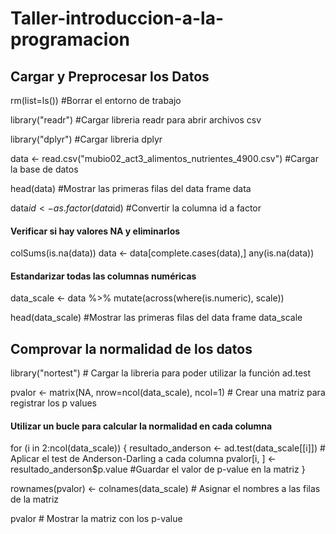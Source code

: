 # Taller-introduccion-a-la-programacion

## Cargar y Preprocesar los Datos

rm(list=ls())         #Borrar el entorno de trabajo

library("readr")      #Cargar libreria readr para abrir archivos csv

library("dplyr")      #Cargar libreria dplyr 

data <- read.csv("mubio02_act3_alimentos_nutrientes_4900.csv") #Cargar la base de datos

head(data)            #Mostrar las primeras filas del data frame data

data$id <- as.factor(data$id) #Convertir la columna id a factor


#### Verificar si hay valores NA y eliminarlos
colSums(is.na(data)) 
data <- data[complete.cases(data),]
any(is.na(data))


#### Estandarizar todas las columnas numéricas 
data_scale <- data %>%
  mutate(across(where(is.numeric), scale))

head(data_scale) #Mostrar las primeras filas del data frame data_scale

## Comprovar la normalidad de los datos 

library("nortest") # Cargar la libreria para poder utilizar la función ad.test

pvalor <- matrix(NA, nrow=ncol(data_scale), ncol=1) # Crear una matriz para registrar los p values

#### Utilizar un bucle para calcular la normalidad en cada columna
for (i in 2:ncol(data_scale)) {
  resultado_anderson <- ad.test(data_scale[[i]]) # Aplicar el test de Anderson-Darling a cada columna
  pvalor[i, ] <- resultado_anderson$p.value #Guardar el valor de p-value en la matriz
}

rownames(pvalor) <- colnames(data_scale) # Asignar el nombres a las filas de la matriz

pvalor # Mostrar la matriz con los p-value
